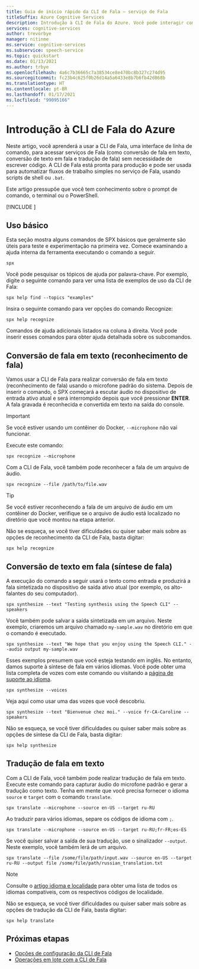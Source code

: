 ```yaml
---
title: Guia de início rápido da CLI de Fala – serviço de Fala
titleSuffix: Azure Cognitive Services
description: Introdução à CLI de Fala do Azure. Você pode interagir com os serviços de Fala (como conversão de fala em texto, conversão de texto em fala e tradução de fala) sem necessidade de escrever código.
services: cognitive-services
author: trevorbye
manager: nitinme
ms.service: cognitive-services
ms.subservice: speech-service
ms.topic: quickstart
ms.date: 01/13/2021
ms.author: trbye
ms.openlocfilehash: 4a6c7b36665c7a38534ce8e470bc8b327c274d95
ms.sourcegitcommit: fc23b4c625f0b26d14a5a6433e8b7b6fb42d868b
ms.translationtype: HT
ms.contentlocale: pt-BR
ms.lasthandoff: 01/17/2021
ms.locfileid: "99095166"
---
```

# <a name="get-started-with-the-azure-speech-cli"></a>Introdução à CLI de Fala do Azure

Neste artigo, você aprenderá a usar a CLI de Fala, uma interface de linha de comando, para acessar serviços de Fala (como conversão de fala em texto, conversão de texto em fala e tradução de fala) sem necessidade de escrever código. A CLI de Fala está pronta para produção e pode ser usada para automatizar fluxos de trabalho simples no serviço de Fala, usando scripts de shell ou `.bat`.

Este artigo pressupõe que você tem conhecimento sobre o prompt de comando, o terminal ou o PowerShell.

[!INCLUDE [](includes/spx-setup.md)]

## <a name="basic-usage"></a>Uso básico

Esta seção mostra alguns comandos de SPX básicos que geralmente são úteis para teste e experimentação na primeira vez. Comece examinando a ajuda interna da ferramenta executando o comando a seguir.

```console
spx
```

Você pode pesquisar os tópicos de ajuda por palavra-chave. Por exemplo, digite o seguinte comando para ver uma lista de exemplos de uso da CLI de Fala:

```console
spx help find --topics "examples"
```

Insira o seguinte comando para ver opções do comando Recognize:

```console
spx help recognize
```

Comandos de ajuda adicionais listados na coluna à direita. Você pode inserir esses comandos para obter ajuda detalhada sobre os subcomandos.

## <a name="speech-to-text-speech-recognition"></a>Conversão de fala em texto (reconhecimento de fala)

Vamos usar a CLI de Fala para realizar conversão de fala em texto (reconhecimento de fala) usando o microfone padrão do sistema. Depois de inserir o comando, o SPX começará a escutar áudio no dispositivo de entrada ativo atual e será interrompido depois que você pressionar **ENTER**. A fala gravada é reconhecida e convertida em texto na saída do console.

>[!IMPORTANT]
> Se você estiver usando um contêiner do Docker, `--microphone` não vai funcionar.

Execute este comando:

```console
spx recognize --microphone
```

Com a CLI de Fala, você também pode reconhecer a fala de um arquivo de áudio.

```console
spx recognize --file /path/to/file.wav
```

> [!TIP]
> Se você estiver reconhecendo a fala de um arquivo de áudio em um contêiner do Docker, verifique se o arquivo de áudio está localizado no diretório que você montou na etapa anterior.

Não se esqueça, se você tiver dificuldades ou quiser saber mais sobre as opções de reconhecimento da CLI de Fala, basta digitar:

```console
spx help recognize
```

## <a name="text-to-speech-speech-synthesis"></a>Conversão de texto em fala (síntese de fala)

A execução do comando a seguir usará o texto como entrada e produzirá a fala sintetizada no dispositivo de saída ativo atual (por exemplo, os alto-falantes do seu computador).

```console
spx synthesize --text "Testing synthesis using the Speech CLI" --speakers
```

Você também pode salvar a saída sintetizada em um arquivo. Neste exemplo, criaremos um arquivo chamado `my-sample.wav` no diretório em que o comando é executado.

```console
spx synthesize --text "We hope that you enjoy using the Speech CLI." --audio output my-sample.wav
```

Esses exemplos presumem que você esteja testando em inglês. No entanto, damos suporte à síntese de fala em vários idiomas. Você pode obter uma lista completa de vozes com este comando ou visitando a [página de suporte ao idioma](./language-support.md).

```console
spx synthesize --voices
```

Veja aqui como usar uma das vozes que você descobriu.

```console
spx synthesize --text "Bienvenue chez moi." --voice fr-CA-Caroline --speakers
```

Não se esqueça, se você tiver dificuldades ou quiser saber mais sobre as opções de síntese da CLI de Fala, basta digitar:

```console
spx help synthesize
```

## <a name="speech-to-text-translation"></a>Tradução de fala em texto

Com a CLI de Fala, você também pode realizar tradução de fala em texto. Execute este comando para capturar áudio do microfone padrão e gerar a tradução como texto. Tenha em mente que você precisa fornecer o idioma `source` e `target` com o comando `translate`.

```console
spx translate --microphone --source en-US --target ru-RU
```

Ao traduzir para vários idiomas, separe os códigos de idioma com `;`.

```console
spx translate --microphone --source en-US --target ru-RU;fr-FR;es-ES
```

Se você quiser salvar a saída de sua tradução, use o sinalizador `--output`. Neste exemplo, você também lerá de um arquivo.

```console
spx translate --file /some/file/path/input.wav --source en-US --target ru-RU --output file /some/file/path/russian_translation.txt
```

> [!NOTE]
> Consulte o [artigo idioma e localidade](language-support.md) para obter uma lista de todos os idiomas compatíveis, com os respectivos códigos de localidade.

Não se esqueça, se você tiver dificuldades ou quiser saber mais sobre as opções de tradução da CLI de Fala, basta digitar:

```console
spx help translate
```

## <a name="next-steps"></a>Próximas etapas

* [Opções de configuração da CLI de Fala](./spx-data-store-configuration.md)
* [Operações em lote com a CLI de Fala](./spx-batch-operations.md)
